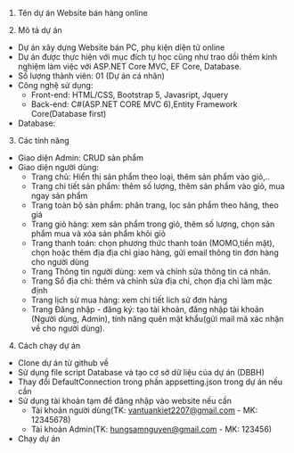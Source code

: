 1. Tên dự án
Website bán hàng online

2. Mô tả dự án
- Dự án xây dựng Website bán PC, phụ kiện diện tử online
- Dự án được thực hiện với mục đích tự học cũng như trao dồi thêm kinh nghiệm làm việc với ASP.NET Core MVC, EF Core, Database.
- Số lượng thành viên: 01 (Dự án cá nhân)
- Công nghệ sử dụng:
  + Front-end: HTML/CSS, Bootstrap 5, Javasript, Jquery
  + Back-end: C#(ASP.NET CORE MVC 6),Entity Framework Core(Database first)
- Database:

3. Các tính năng
- Giao diện Admin: CRUD sản phẩm
- Giao diện người dùng:
  + Trang chủ: Hiển thị sản phẩm theo loại, thêm sản phẩm vào giỏ,..
  + Trang chi tiết sản phẩm: thêm số lượng, thêm sản phẩm vào giỏ, mua ngay sản phẩm
  + Trang toàn bộ sản phẩm: phân trang, lọc sản phẩm theo hãng, theo giá
  + Trang giỏ hàng: xem sản phẩm trong giỏ, thêm số lượng, chọn sản phẩm mua và xóa sản phẩm khỏi giỏ
  + Trang thanh toán: chọn phương thức thanh toán (MOMO,tiền mặt), chọn hoặc thêm địa địa chỉ giao hàng, gửi email thông tin đơn hàng cho người dùng
  + Trang Thông tin người dùng: xem và chỉnh sửa thông tin cá nhân.
  + Trang Sổ địa chỉ: thêm và chỉnh sửa địa chỉ, chọn địa chỉ làm mặc định
  + Trang lịch sử mua hàng: xem chi tiết lich sử đơn hàng
  + Trang Đăng nhập - đăng ký: tạo tài khoản, đăng nhập tài khoản (Người dùng, Admin), tính năng quên mật khẩu(gửi mail mã xác nhận về cho người dùng).
4. Cách chạy dự án
- Clone dự án từ github về
- Sử dụng file script Database và tạo cơ sở dữ liệu của dự án (DBBH)
- Thay đổi DefaultConnection trong phần appsetting.json trong dự án nếu cần
- Sử dụng tài khoản tạm để đăng nhập vào website nếu cần
  + Tài khoản người dùng(TK: vantuankiet2207@gmail.com - MK: 12345678)
  + Tài khoản Admin(TK: hungsamnguyen@gmail.com - MK: 123456)
- Chạy dự án
